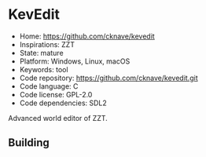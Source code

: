 # KevEdit

- Home: https://github.com/cknave/kevedit
- Inspirations: ZZT
- State: mature
- Platform: Windows, Linux, macOS
- Keywords: tool
- Code repository: https://github.com/cknave/kevedit.git
- Code language: C
- Code license: GPL-2.0
- Code dependencies: SDL2

Advanced world editor of ZZT.

## Building
